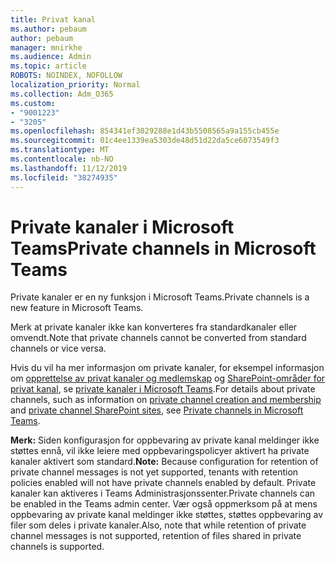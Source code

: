 ```yaml
---
title: Privat kanal
ms.author: pebaum
author: pebaum
manager: mnirkhe
ms.audience: Admin
ms.topic: article
ROBOTS: NOINDEX, NOFOLLOW
localization_priority: Normal
ms.collection: Adm_O365
ms.custom:
- "9001223"
- "3205"
ms.openlocfilehash: 854341ef3029288e1d43b5508565a9a155cb455e
ms.sourcegitcommit: 01c4ee1339ea5303de48d51d22da5ce6073549f3
ms.translationtype: MT
ms.contentlocale: nb-NO
ms.lasthandoff: 11/12/2019
ms.locfileid: "38274935"
---
```

# <a name="private-channels-in-microsoft-teams"></a><span data-ttu-id="54d48-102">Private kanaler i Microsoft Teams</span><span class="sxs-lookup"><span data-stu-id="54d48-102">Private channels in Microsoft Teams</span></span>

<span data-ttu-id="54d48-103">Private kanaler er en ny funksjon i Microsoft Teams.</span><span class="sxs-lookup"><span data-stu-id="54d48-103">Private channels is a new feature in Microsoft Teams.</span></span> 

<span data-ttu-id="54d48-104">Merk at private kanaler ikke kan konverteres fra standardkanaler eller omvendt.</span><span class="sxs-lookup"><span data-stu-id="54d48-104">Note that private channels cannot be converted from standard channels or vice versa.</span></span>

<span data-ttu-id="54d48-105">Hvis du vil ha mer informasjon om private kanaler, for eksempel informasjon om [opprettelse av privat kanaler og medlemskap](https://docs.microsoft.com/MicrosoftTeams/private-channels#private-channel-creation-and-membership) og [SharePoint-områder for privat kanal](https://docs.microsoft.com/MicrosoftTeams/private-channels#private-channel-sharepoint-sites), se [private kanaler i Microsoft Teams](https://docs.microsoft.com/en-us/MicrosoftTeams/private-channels).</span><span class="sxs-lookup"><span data-stu-id="54d48-105">For details about private channels, such as information on [private channel creation and membership](https://docs.microsoft.com/MicrosoftTeams/private-channels#private-channel-creation-and-membership) and [private channel SharePoint sites](https://docs.microsoft.com/MicrosoftTeams/private-channels#private-channel-sharepoint-sites), see [Private channels in Microsoft Teams](https://docs.microsoft.com/en-us/MicrosoftTeams/private-channels).</span></span> 

<span data-ttu-id="54d48-106">**Merk:** Siden konfigurasjon for oppbevaring av private kanal meldinger ikke støttes ennå, vil ikke leiere med oppbevaringspolicyer aktivert ha private kanaler aktivert som standard.</span><span class="sxs-lookup"><span data-stu-id="54d48-106">**Note:** Because configuration for retention of private channel messages is not yet supported, tenants with retention policies enabled will not have private channels enabled by default.</span></span> <span data-ttu-id="54d48-107">Private kanaler kan aktiveres i Teams Administrasjonssenter.</span><span class="sxs-lookup"><span data-stu-id="54d48-107">Private channels can be enabled in the Teams admin center.</span></span> <span data-ttu-id="54d48-108">Vær også oppmerksom på at mens oppbevaring av private kanal meldinger ikke støttes, støttes oppbevaring av filer som deles i private kanaler.</span><span class="sxs-lookup"><span data-stu-id="54d48-108">Also, note that while retention of private channel messages is not supported, retention of files shared in private channels is supported.</span></span>